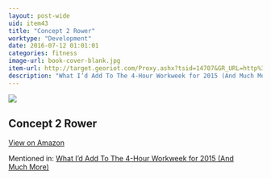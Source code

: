 ```yaml
---
layout: post-wide
uid: item43
title: "Concept 2 Rower"
worktype: "Development"
date: 2016-07-12 01:01:01
categories: fitness
image-url: book-cover-blank.jpg
item-url: http://target.georiot.com/Proxy.ashx?tsid=14707&GR_URL=http%3A%2F%2Fwww.amazon.com%2FConcept2-Model-Indoor-Rowing-Machine%2Fdp%2FB0092KNWA4%2F
description: "What I’d Add To The 4-Hour Workweek for 2015 (And Much More)"
---
```

<a href="http://target.georiot.com/Proxy.ashx?tsid=14707&GR_URL=http%3A%2F%2Fwww.amazon.com%2FConcept2-Model-Indoor-Rowing-Machine%2Fdp%2FB0092KNWA4%2F" target="blank"><img src="../../../../img/thumbs/book-cover-blank.jpg" class="prod-img"></a>
<h2>Concept 2 Rower</h2>
<p><a class="btn btn-primary" href="http://target.georiot.com/Proxy.ashx?tsid=14707&GR_URL=http%3A%2F%2Fwww.amazon.com%2FConcept2-Model-Indoor-Rowing-Machine%2Fdp%2FB0092KNWA4%2F" target="blank">View on Amazon</a><p>
<p>Mentioned in: <a href="http://fourhourworkweek.com/2014/12/23/4-hour-work-week-2015/" target="blank">What I’d Add To The 4-Hour Workweek for 2015 (And Much More)</a></p>
